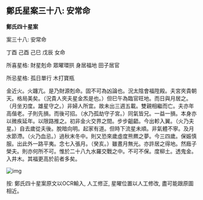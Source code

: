 ## 鄭氏星案三十八: 安常命

**鄭氏四十星案**

案三十八: 安常命

丁酉 己酉 己巳 戊辰 女命

所喜星格: 財星剋命 眾曜環拱 身居福地 田子居官

所忌星格: 孤日單行 木打寶瓶

金近火。火躔亢。是乃財源剋命。固不可為凶論也。況太陰會福陞殿。夫宮夾貴朝天。格局美矣。（況貴人夾夫星金炁是也。）但巳午為臨官旺地。而日與月居之。（月坐刃度。雄星守之。）非婦人所宜。故未出三週五載。雙親相繼而亡。夫亦年高偕老。子則先損。而後可招。（水乃孤劫守子宮。）同氣皆兄。一益一損。本身亦以微疾延年。以限路推之。初非金火交界之間。步步齟齬。今出軫入翼。（火乃夫星。）自去歲從夫後。脫暗向明。起家有道。但時下流星未順。非氣體不寧。及月水節滯。（火乃血忌。）過秋末冬中。則又恐來歲虛度熊羆之夢。今三四歲。保娠慎服。出此外一路平夷。念七入張月。（癸亥。）雖晝月無光。亦許居之得地。然廕子榮夫。則亦何所不可。惟於二十八九水羅交戰之中。不可不保。度柳土。透鬼金。入井木。其福更高於前者多矣。

![img](https://lh6.googleusercontent.com/lRNOnHtv3JZtDtHVQHi9zdujEi8sAiqA_q3DSKb--aLtEad2RHGhSZRaIwfFkwSRrLcOtnlrVnyUBMP6Kwlng7yL9kezJjvYlTzAXijFL2c=w1280)

按: 鄭氏四十星案原文以OCR輸入, 人工修正, 星曜位置以人工修改, 盡可能跟原圖相近。